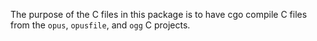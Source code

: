 The purpose of the C files in this package is to have cgo compile
C files from the `opus`, `opusfile`, and `ogg` C projects.

